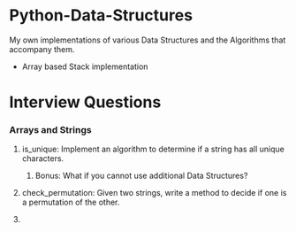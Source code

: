 # Python-Data-Structures
My own implementations of various Data Structures and the Algorithms that accompany them.
* Array based Stack implementation


# Interview Questions
### Arrays and Strings
1. is_unique: Implement an algorithm to determine if a string has all unique characters.
    1. Bonus: What if you cannot use additional Data Structures?
    
2. check_permutation: Given two strings, write a method to decide if one is a permutation of the other.

3. 
